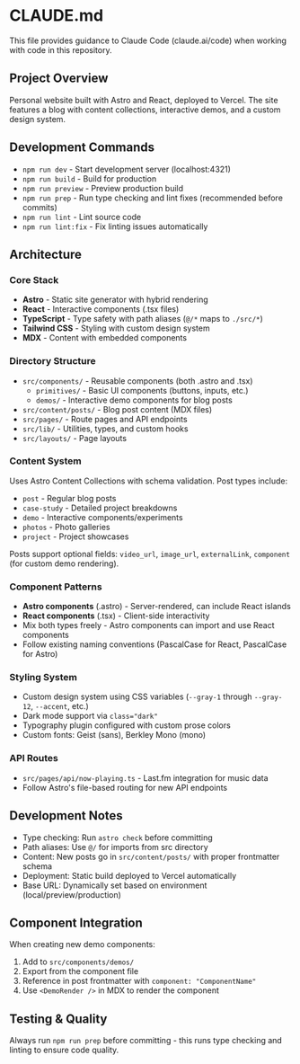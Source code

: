 # CLAUDE.md

This file provides guidance to Claude Code (claude.ai/code) when working with code in this repository.

## Project Overview

Personal website built with Astro and React, deployed to Vercel. The site features a blog with content collections, interactive demos, and a custom design system.

## Development Commands

- `npm run dev` - Start development server (localhost:4321)
- `npm run build` - Build for production
- `npm run preview` - Preview production build
- `npm run prep` - Run type checking and lint fixes (recommended before commits)
- `npm run lint` - Lint source code
- `npm run lint:fix` - Fix linting issues automatically

## Architecture

### Core Stack
- **Astro** - Static site generator with hybrid rendering
- **React** - Interactive components (.tsx files)
- **TypeScript** - Type safety with path aliases (`@/*` maps to `./src/*`)
- **Tailwind CSS** - Styling with custom design system
- **MDX** - Content with embedded components

### Directory Structure
- `src/components/` - Reusable components (both .astro and .tsx)
  - `primitives/` - Basic UI components (buttons, inputs, etc.)
  - `demos/` - Interactive demo components for blog posts
- `src/content/posts/` - Blog post content (MDX files)
- `src/pages/` - Route pages and API endpoints
- `src/lib/` - Utilities, types, and custom hooks
- `src/layouts/` - Page layouts

### Content System
Uses Astro Content Collections with schema validation. Post types include:
- `post` - Regular blog posts
- `case-study` - Detailed project breakdowns
- `demo` - Interactive components/experiments
- `photos` - Photo galleries
- `project` - Project showcases

Posts support optional fields: `video_url`, `image_url`, `externalLink`, `component` (for custom demo rendering).

### Component Patterns
- **Astro components** (.astro) - Server-rendered, can include React islands
- **React components** (.tsx) - Client-side interactivity
- Mix both types freely - Astro components can import and use React components
- Follow existing naming conventions (PascalCase for React, PascalCase for Astro)

### Styling System
- Custom design system using CSS variables (`--gray-1` through `--gray-12`, `--accent`, etc.)
- Dark mode support via `class="dark"`
- Typography plugin configured with custom prose colors
- Custom fonts: Geist (sans), Berkley Mono (mono)

### API Routes
- `src/pages/api/now-playing.ts` - Last.fm integration for music data
- Follow Astro's file-based routing for new API endpoints

## Development Notes

- Type checking: Run `astro check` before committing
- Path aliases: Use `@/` for imports from src directory
- Content: New posts go in `src/content/posts/` with proper frontmatter schema
- Deployment: Static build deployed to Vercel automatically
- Base URL: Dynamically set based on environment (local/preview/production)

## Component Integration

When creating new demo components:
1. Add to `src/components/demos/`
2. Export from the component file
3. Reference in post frontmatter with `component: "ComponentName"`
4. Use `<DemoRender />` in MDX to render the component

## Testing & Quality

Always run `npm run prep` before committing - this runs type checking and linting to ensure code quality.